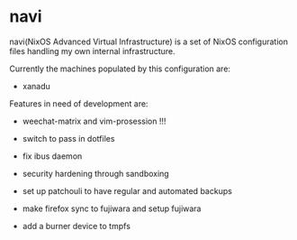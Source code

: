navi
=====
navi(NixOS Advanced Virtual Infrastructure) is a set of NixOS configuration
files handling my own internal infrastructure. 

Currently the machines populated by this configuration are:

* xanadu


Features in need of development are:
* weechat-matrix and vim-prosession !!!
* switch to pass in dotfiles
* fix ibus daemon

* security hardening through sandboxing 
* set up patchouli to have regular and automated backups

* make firefox sync to fujiwara and setup fujiwara
* add a burner device to tmpfs
